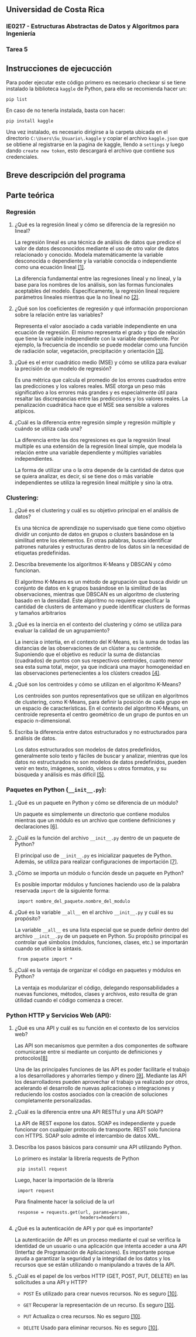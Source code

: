## Universidad de Costa Rica
### IE0217 - Estructuras Abstractas de Datos y Algoritmos para Ingeniería
### Tarea 5

## Instrucciones de ejecucción

Para poder ejecutar este código primero es necesario checkear si se tiene instalado la biblioteca `kaggle` de Python, para ello se recomienda hacer un:

    pip list

En caso de no tenerla instalada, basta con hacer:

    pip install kaggle

Una vez instalado, es necesario dirigirse a la carpeta ubicada en el directorio `C:\Users\Su_Usuario\.kaggle` y copiar el archivo `kaggle.json` que se obtiene al registrarse en la pagina de kaggle, llendo a `settings` y luego dando `create new token`, esto descargará el archivo que contiene sus credenciales.

## Breve descripción  del programa


## Parte teórica

### Regresión

1. ¿Qué es la regresión lineal y cómo se diferencia de la regresión no lineal?

    La regresión lineal es una técnica de análisis de datos que predice el valor de datos desconocidos mediante el uso de otro valor de datos relacionado y conocido. Modela matemáticamente la variable desconocida o dependiente y la variable conocida o independiente como una ecuación lineal [[1]](https://aws.amazon.com/es/what-is/linear-regression/).

    La diferencia fundamental entre las regresiones lineal y no lineal, y la base para los nombres de los análisis, son las formas funcionales aceptables del modelo. Específicamente, la regresión lineal requiere parámetros lineales mientras que la no lineal no [[2]](https://support.minitab.com/es-mx/minitab/21/help-and-how-to/statistical-modeling/regression/supporting-topics/nonlinear-regression/understanding-nonlinear-regression/#:~:text=La%20diferencia%20fundamental%20entre%20las,que%20la%20no%20lineal%20no.). 

2. ¿Qué son los coeficientes de regresión y qué información proporcionan sobre la relación entre las variables?

    Representa el valor asociado a cada variable independiente en una ecuación de regresión. El mismo representa el grado y tipo de relación que tiene la variable independiente con la variable dependiente. Por ejemplo, la frecuencia de incendio se puede modelar como una función de radiación solar, vegetación, precipitación y orientación [[3]](https://support.esri.com/es-es/gis-dictionary/regression-coefficient).

3. ¿Qué es el error cuadrático medio (MSE) y cómo se utiliza para evaluar la precisión de un modelo de regresión?

    Es una métrica que calcula el promedio de los errores cuadrados entre las predicciones y los valores
    reales. MSE otorga un peso más significativo a los errores más grandes y es especialmente útil para resaltar las discrepancias entre las predicciones y los valores reales. La penalización cuadrática hace que el MSE sea sensible a valores atípicos.


4. ¿Cuál es la diferencia entre regresión simple y regresión múltiple y cuándo se utiliza cada una?

    La diferencia entre las dos regresiones es que la regresión lineal multiple es una extensión de la regresión lineal simple, que modela la relación entre una variable dependiente y múltiples variables independientes.

    La forma de utilizar una o la otra depende de la cantidad de datos que se quiera analizar, es decir, si se tiene dos o más variable independientes se utiliza la regresión lineal múltiple y sino la otra.

### Clustering:

1. ¿Qué es el clustering y cuál es su objetivo principal en el análisis de datos?

    Es una técnica de aprendizaje no supervisado que tiene como objetivo dividir un conjunto de datos en grupos o clusters basándose en la similitud entre los elementos. En otras palabras, busca identificar patrones naturales y estructuras dentro de los datos sin la necesidad de etiquetas predefinidas.

2. Describa brevemente los algoritmos K-Means y DBSCAN y cómo funcionan.

    El algoritmo K-Means es un método de agrupación que busca dividir un conjunto de datos en k grupos basándose en la similitud de las observaciones, mientras que DBSCAN es un algoritmo de clustering basado en la densidad. Este algoritmo no requiere especificar la cantidad de clusters de antemano y puede identificar clusters de formas y tamaños arbitrarios

3. ¿Qué es la inercia en el contexto del clustering y cómo se utiliza para evaluar la calidad de un agrupamiento?

    La inercia o intertia, en el contexto del K-Means, es la suma de todas las distancias de las observaciones de un clúster a su centroide. Suponiendo que el objetivo es reducir la suma de distancias (cuadrados) de puntos con sus respectivos centroides, cuanto menor sea esta suma total, mejor, ya que indicará una mayor homogeneidad en las observaciones pertenecientes a los clústers creados [[4]](https://planetachatbot.com/aprendizaje-no-supervisado-para-multiples-clases-en-python/).

4. ¿Qué son los centroides y cómo se utilizan en el algoritmo K-Means?

    Los centroides son puntos representativos que se utilizan en algoritmos de clustering, como K-Means, para definir la posición de cada grupo en un espacio de características. En el contexto del algoritmo K-Means, un centroide representa el centro geométrico de un grupo de puntos en un espacio n-dimensional.

5. Escriba la diferencia entre datos estructurados y no estructurados para análisis de datos.

    Los datos estructurados son modelos de datos predefinidos, generalmente solo texto y fáciles de buscar y analizar, mientras que los datos no estructurados no son modelos de datos predefinidos, pueden venir en texto, imágenes, sonido, vídeos u otros formatos, y su búsqueda y análisis es más difícil [[5]](https://ayudaleyprotecciondatos.es/bases-de-datos/diferencias-entre-datos-estructurados-y-no-estructurados/#:~:text=Los%20datos%20estructurados%20son%20modelos,y%20an%C3%A1lisis%20es%20m%C3%A1s%20dif%C3%ADcil.).

### Paquetes en Python (`__init__.py`):

1. ¿Qué es un paquete en Python y cómo se diferencia de un módulo?

    Un paquete es simplemente un directorio que contiene modulos mientras que un módulo es un archivo que contiene definiciones y declaraciones [[6]](https://pythondiario.com/2019/01/modulos-y-paquetes-en-python.html).

2. ¿Cuál es la función del archivo `__init__.py` dentro de un paquete de Python?

    El principal uso de `__init__.py` es inicializar paquetes de Python. Además, se utiliza para realizar configuraciones de importación [[7]](https://pythondiario.com/2013/06/initpy-en-python-que-es-y-como-funciona.html). 

3. ¿Cómo se importa un módulo o función desde un paquete en Python?

    Es posible importar módulos y funciones haciendo uso de la palabra reservada `import` de la siguiente forma:

        import nombre_del_paquete.nombre_del_modulo


4. ¿Qué es la variable `__all__` en el archivo `__init__.py` y cuál es su propósito?

    La variable `__all__` es una lista especial que se puede definir dentro del archivo `__init__.py` de un paquete en Python. Su propósito principal es controlar qué símbolos (módulos, funciones, clases, etc.) se importarán cuando se utilice la sintaxis.
        
        from paquete import *

5. ¿Cuál es la ventaja de organizar el código en paquetes y módulos en Python?

    La ventaja es modularizar el código, delegando responsabilidades a nuevas funciones, métodos, clases y archivos, esto resulta de gran útilidad cuando el código comienza a crecer.

### Python HTTP y Servicios Web (API):

1. ¿Qué es una API y cuál es su función en el contexto de los servicios web?

    Las API son mecanismos que permiten a dos componentes de software comunicarse entre sí mediante un conjunto de definiciones y protocolos[[8]](https://aws.amazon.com/es/what-is/api/#:~:text=API%20de%20Amazon%3F-,%C2%BFQu%C3%A9%20es%20una%20API%3F,meteorolog%C3%ADa%20contiene%20datos%20meteorol%C3%B3gicos%20diarios.)

    Una de las principales funciones de las API es poder facilitarle el trabajo a los desarrolladores y ahorrarles tiempo y dinero [[9]](https://www.xataka.com/basics/api-que-sirve). Mediante las API los desarrolladores pueden aprovechar el trabajo ya realizado por otros, acelerando el desarrollo de nuevas aplicaciones o integraciones y reduciendo los costos asociados con la creación de soluciones completamente personalizadas. 

2. ¿Cuál es la diferencia entre una API RESTful y una API SOAP?

    La API de REST expone los datos. SOAP es independiente y puede funcionar con cualquier protocolo de transporte. REST solo funciona con HTTPS. SOAP solo admite el intercambio de datos XML.

3. Describa los pasos básicos para consumir una API utilizando Python.

    Lo primero es instalar la librería requests de Python

        pip install request

    Luego, hacer la importación de la librería

        import request

    Para finalmente hacer la soliciud de la url

        response = requests.get(url, params=params,
                                headers=headers)

4. ¿Qué es la autenticación de API y por qué es importante?

    La autenticación de API es un proceso mediante el cual se verifica la identidad de un usuario o una aplicación que intenta acceder a una API (Interfaz de Programación de Aplicaciones). Es importante porque ayuda a garantizar la seguridad y la integridad de los datos y los recursos que se están utilizando o manipulando a través de la API.

5. ¿Cuál es el papel de los verbos HTTP (GET, POST, PUT, DELETE) en las solicitudes a una API y HTTP?

    * `POST` Es utilizado para crear nuevos recursos. No es seguro [[10]](https://www.contrive.mobi/aviorapi/HTTPMETHODS.html#:~:text=API&text=The%20primary%20or%20most%2Dcommonly,but%20are%20utilized%20less%20frequently.).

    * `GET` Recuperar la representación de un recurso. Es seguro [[10]](https://www.contrive.mobi/aviorapi/HTTPMETHODS.html#:~:text=API&text=The%20primary%20or%20most%2Dcommonly,but%20are%20utilized%20less%20frequently.).

    * `PUT` Actualiza o crea recursos. No es seguro [[10]](https://www.contrive.mobi/aviorapi/HTTPMETHODS.html#:~:text=API&text=The%20primary%20or%20most%2Dcommonly,but%20are%20utilized%20less%20frequently.).

    * `DELETE` Usado para eliminar recursos. No es seguro [[10]](https://www.contrive.mobi/aviorapi/HTTPMETHODS.html#:~:text=API&text=The%20primary%20or%20most%2Dcommonly,but%20are%20utilized%20less%20frequently.).
